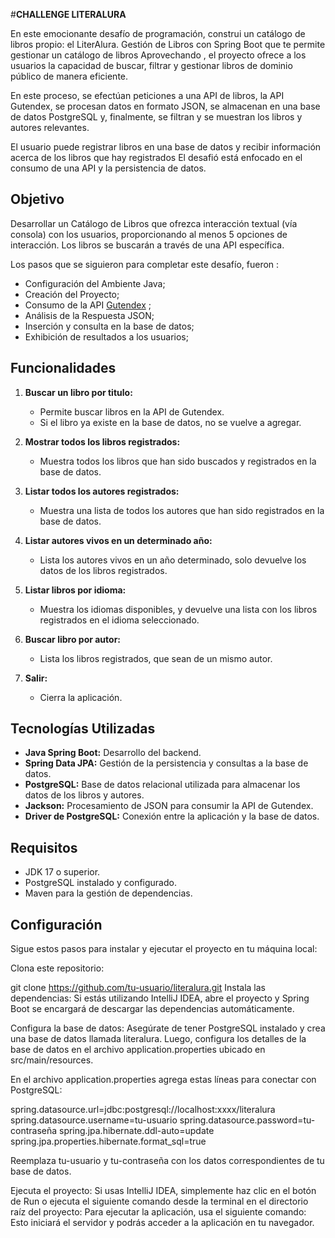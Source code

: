 #**CHALLENGE LITERALURA**

En este emocionante desafío de programación, construi un catálogo de libros propio: el LiterAlura. 
Gestión de Libros con Spring Boot que te permite gestionar un catálogo de libros Aprovechando , el proyecto ofrece a los usuarios la capacidad de buscar, filtrar y gestionar libros de dominio público de manera eficiente.

En este proceso, se efectúan peticiones a una API de libros, la API Gutendex,  se procesan datos en formato JSON, se almacenan en una base de datos PostgreSQL y, finalmente, se filtran y se muestran los libros y autores relevantes.

El usuario puede registrar libros en una base de datos y recibir información acerca de los libros que hay registrados
El desafió está enfocado en el consumo de una API y la persistencia de datos.

## Objetivo
Desarrollar un Catálogo de Libros que ofrezca interacción textual (vía consola) con los usuarios, proporcionando al menos 5 opciones de interacción. 
Los libros se buscarán a través de una API específica.

Los pasos  que se siguieron  para  completar este desafío, fueron :

- Configuración del Ambiente Java;
- Creación del Proyecto;
- Consumo de la API [Gutendex](https://gutendex.com/) ;
- Análisis de la Respuesta JSON;
- Inserción y consulta en la base de datos;
- Exhibición de resultados a los usuarios;

## Funcionalidades  

1. **Buscar un libro por titulo:**  
   - Permite buscar libros en la API de Gutendex.  
   - Si el libro ya existe en la base de datos, no se vuelve a agregar.  

2. **Mostrar todos los libros registrados:**  
   - Muestra todos los libros que han sido buscados y registrados en la base de datos.  

3. **Listar todos los autores registrados:**  
   - Muestra una lista de todos los autores que han sido registrados en la base de datos.  

4. **Listar autores vivos en un determinado año:**  
   - Lista los autores vivos en un año determinado, solo devuelve los datos de los libros registrados.  

5. **Listar libros por idioma:**  
   - Muestra los idiomas disponibles, y devuelve una lista con los libros registrados en el idioma seleccionado.  

6. **Buscar libro por autor:**  
   - Lista los libros registrados, que sean de un mismo autor.  

0. **Salir:**  
   - Cierra la aplicación.  

## Tecnologías Utilizadas  

- **Java Spring Boot:** Desarrollo del backend.  
- **Spring Data JPA:** Gestión de la persistencia y consultas a la base de datos.  
- **PostgreSQL:** Base de datos relacional utilizada para almacenar los datos de los libros y autores. 
- **Jackson:** Procesamiento de JSON para consumir la API de Gutendex.  
- **Driver de PostgreSQL:** Conexión entre la aplicación y la base de datos.  

## Requisitos  

- JDK 17 o superior.  
- PostgreSQL instalado y configurado.  
- Maven para la gestión de dependencias.  


## Configuración 

Sigue estos pasos para instalar y ejecutar el proyecto en tu máquina local:

Clona este repositorio:

git clone https://github.com/tu-usuario/literalura.git
Instala las dependencias: Si estás utilizando IntelliJ IDEA, abre el proyecto y Spring Boot se encargará de descargar las dependencias automáticamente.

Configura la base de datos: Asegúrate de tener PostgreSQL instalado y crea una base de datos llamada literalura. 
Luego, configura los detalles de la base de datos en el archivo application.properties ubicado en src/main/resources.

En el archivo application.properties  agrega estas líneas para conectar con PostgreSQL:

spring.datasource.url=jdbc:postgresql://localhost:xxxx/literalura 
spring.datasource.username=tu-usuario 
spring.datasource.password=tu-contraseña 
spring.jpa.hibernate.ddl-auto=update 
spring.jpa.properties.hibernate.format_sql=true

Reemplaza tu-usuario y tu-contraseña con los datos correspondientes de tu base de datos.

Ejecuta el proyecto: Si usas IntelliJ IDEA, simplemente haz clic en el botón de Run o ejecuta el siguiente comando desde la terminal en el directorio raíz del proyecto: 
Para ejecutar la aplicación, usa el siguiente comando: Esto iniciará el servidor y podrás acceder a la aplicación en tu navegador.




